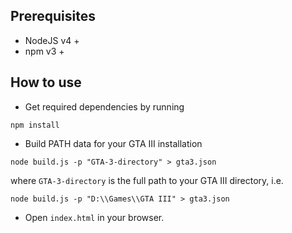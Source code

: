 ## Prerequisites

* NodeJS v4 +
* npm v3 +

## How to use

* Get required dependencies by running
```
npm install
```

* Build PATH data for your GTA III installation

 ```
 node build.js -p "GTA-3-directory" > gta3.json
 ```

where `GTA-3-directory` is the full path to your GTA III directory, i.e.

 ```
 node build.js -p "D:\\Games\\GTA III" > gta3.json
 ```
* Open `index.html` in your browser.



